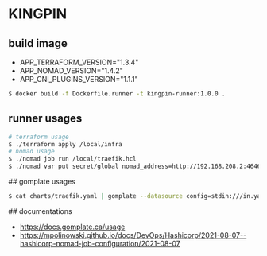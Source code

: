 # KINGPIN

## build image

* APP_TERRAFORM_VERSION="1.3.4"
* APP_NOMAD_VERSION="1.4.2"
* APP_CNI_PLUGINS_VERSION="1.1.1"

```sh
$ docker build -f Dockerfile.runner -t kingpin-runner:1.0.0 .
```

## runner usages

```sh
# terraform usage
$ ./terraform apply /local/infra
# nomad usage
$ ./nomad job run /local/traefik.hcl
$ ./nomad var put secret/global nomad_address=http://192.168.208.2:4646
```

## gomplate usages

```sh
$ cat charts/traefik.yaml | gomplate --datasource config=stdin:///in.yaml --file templates/deployment.nomad.tpl
```

## documentations

* https://docs.gomplate.ca/usage
* https://mpolinowski.github.io/docs/DevOps/Hashicorp/2021-08-07--hashicorp-nomad-job-configuration/2021-08-07